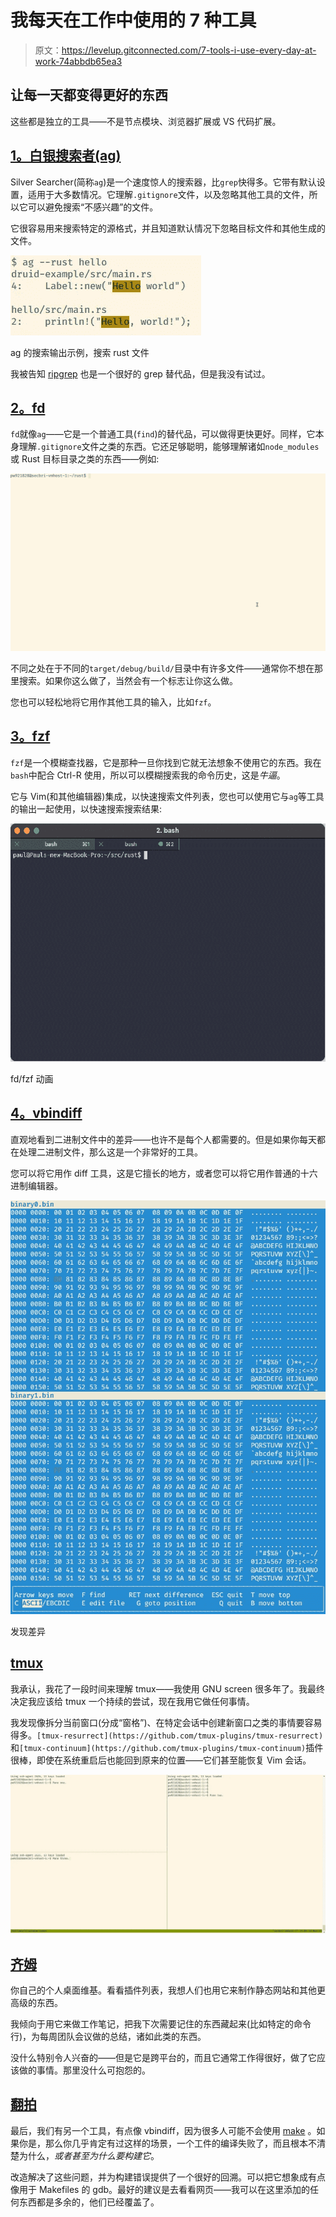 # 我每天在工作中使用的 7 种工具

> 原文：<https://levelup.gitconnected.com/7-tools-i-use-every-day-at-work-74abbdb65ea3>

## 让每一天都变得更好的东西

这些都是独立的工具——不是节点模块、浏览器扩展或 VS 代码扩展。

## [1。白银搜索者(ag)](https://github.com/ggreer/the_silver_searcher)

Silver Searcher(简称`ag`)是一个速度惊人的搜索器，比`grep`快得多。它带有默认设置，适用于大多数情况。它理解`.gitignore`文件，以及忽略其他工具的文件，所以它可以避免搜索“不感兴趣”的文件。

它很容易用来搜索特定的源格式，并且知道默认情况下忽略目标文件和其他生成的文件。

![](img/888fd46a97404f015bfe47f31b001680.png)

ag 的搜索输出示例，搜索 rust 文件

我被告知 [ripgrep](https://github.com/BurntSushi/ripgrep) 也是一个很好的 grep 替代品，但是我没有试过。

## [2。fd](https://github.com/sharkdp/fd)

`fd`就像`ag`——它是一个普通工具(`find`)的替代品，可以做得更快更好。同样，它本身理解`.gitignore`文件之类的东西。它还足够聪明，能够理解诸如`node_modules`或 Rust 目标目录之类的东西——例如:

![](img/80a88c13587bb05eead5dcedad5de0a5.png)

不同之处在于不同的`target/debug/build/`目录中有许多文件——通常你不想在那里搜索。如果你这么做了，当然会有一个标志让你这么做。

您也可以轻松地将它用作其他工具的输入，比如`fzf`。

## [3。fzf](https://github.com/junegunn/fzf)

`fzf`是一个模糊查找器，它是那种一旦你找到它就无法想象不使用它的东西。我在`bash`中配合 Ctrl-R 使用，所以可以模糊搜索我的命令历史，这是*牛逼*。

它与 Vim(和其他编辑器)集成，以快速搜索文件列表，您也可以使用它与`ag`等工具的输出一起使用，以快速搜索搜索结果:

![](img/fb3cd733199db1951d1cf4cf25da11a3.png)

fd/fzf 动画

## [4。vbindiff](https://www.cjmweb.net/vbindiff/)

直观地看到二进制文件中的差异——也许不是每个人都需要的。但是如果你每天都在处理二进制文件，那么这是一个非常好的工具。

您可以将它用作 diff 工具，这是它擅长的地方，或者您可以将它用作普通的十六进制编辑器。

![](img/8e68e131969f781fd449604a252fec0a.png)

发现差异

## [tmux](https://github.com/tmux/tmux/wiki)

我承认，我花了一段时间来理解 tmux——我使用 GNU screen 很多年了。我最终决定我应该给 tmux 一个持续的尝试，现在我用它做任何事情。

我发现像拆分当前窗口(分成“窗格”)、在特定会话中创建新窗口之类的事情要容易得多。`[tmux-resurrect](https://github.com/tmux-plugins/tmux-resurrect)`和`[tmux-continuum](https://github.com/tmux-plugins/tmux-continuum)`插件很棒，即使在系统重启后也能回到原来的位置——它们甚至能恢复 Vim 会话。

![](img/712fcbe94e117c4cec4b4f9d6dfd5987.png)

## [齐姆](https://zim-wiki.org/)

你自己的个人桌面维基。看看插件列表，我想人们也用它来制作静态网站和其他更高级的东西。

我倾向于用它来做工作笔记，把我下次需要记住的东西藏起来(比如特定的命令行)，为每周团队会议做的总结，诸如此类的东西。

没什么特别令人兴奋的——但是它是跨平台的，而且它通常工作得很好，做了它应该做的事情。那里没什么可抱怨的。

## [翻拍](http://bashdb.sourceforge.net/remake/)

最后，我们有另一个工具，有点像 vbindiff，因为很多人可能不会使用 [make](http://make.mad-scientist.net/) 。如果你是，那么你几乎肯定有过这样的场景，一个工件的编译失败了，而且根本不清楚为什么，*或者甚至为什么要构建它*。

改造解决了这些问题，并为构建错误提供了一个很好的回溯。可以把它想象成有点像用于 Makefiles 的 gdb。最好的建议是去看看网页——我可以在这里添加的任何东西都是多余的，他们已经覆盖了。